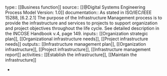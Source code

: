 type:: [[Business function]]
source:: [[@Digital Systems Engineering Process Model Version: 1.0]]
documentation:: As stated in ISO/IEC/IEEE 15288, [6.2.2.1] The purpose of the Infrastructure Management process is to provide the infrastructure and services to projects to support organization and project objectives throughout the life cycle.  See detailed description in the INCOSE Handbook v.4, page 149.
inputs:: [[Organization strategic plan]], [[Organizational infrastructure needs]], [[Project infrastructure needs]]
outputs:: [[Infrastructure management plan]], [[Organization infrastructure]], [[Project infrastructure]], [[Infrastructure management report]]
activities:: [[Establish the infrastructure]], [[Maintain the infrastructure]]

-
